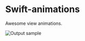 # Swift-animations

Awesome view animations.

![Output sample](https://media.giphy.com/media/ZNoKvkmXS3ouSothhA/giphy.gif)

